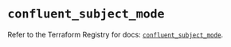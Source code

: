 # `confluent_subject_mode`

Refer to the Terraform Registry for docs: [`confluent_subject_mode`](https://registry.terraform.io/providers/confluentinc/confluent/2.11.0/docs/resources/subject_mode).
